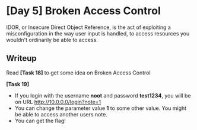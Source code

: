 # [Day 5] Broken Access Control
IDOR, or Insecure Direct Object Reference, is the act of exploiting a misconfiguration in the way user input is handled, to access resources you wouldn't ordinarily be able to access.

## Writeup
Read **[Task 18]** to get some idea on Broken Access Control

**[Task 19]**

 - If you login with the username **noot** and password **test1234**, you will be on URL http://10.0.0.0/login?note=1
 - You can change the parameter value **1** to some other value. You might be able to access another users note.  
 - You can get the flag!
